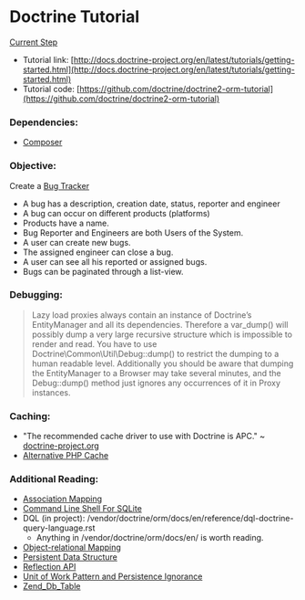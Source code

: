# Doctrine Tutorial
[Current Step](http://docs.doctrine-project.org/en/latest/tutorials/getting-started.html#queries-for-application-use-cases)

- Tutorial link: [http://docs.doctrine-project.org/en/latest/tutorials/getting-started.html](http://docs.doctrine-project.org/en/latest/tutorials/getting-started.html)
- Tutorial code: [https://github.com/doctrine/doctrine2-orm-tutorial](https://github.com/doctrine/doctrine2-orm-tutorial)

### Dependencies:
- [Composer](http://getcomposer.org/)

### Objective:
Create a [Bug Tracker](http://framework.zend.com/manual/en/zend.db.table.html)
- A bug has a description, creation date, status, reporter and engineer
- A bug can occur on different products (platforms)
- Products have a name.
- Bug Reporter and Engineers are both Users of the System.
- A user can create new bugs.
- The assigned engineer can close a bug.
- A user can see all his reported or assigned bugs.
- Bugs can be paginated through a list-view.

### Debugging:
> Lazy load proxies always contain an instance of Doctrine’s EntityManager and all its dependencies. Therefore a var_dump() will possibly dump a very large recursive structure which is impossible to render and read. You have to use Doctrine\Common\Util\Debug::dump() to restrict the dumping to a human readable level. Additionally you should be aware that dumping the EntityManager to a Browser may take several minutes, and the Debug::dump() method just ignores any occurrences of it in Proxy instances.

### Caching:
- "The recommended cache driver to use with Doctrine is APC." ~ [doctrine-project.org](http://docs.doctrine-project.org/en/latest/reference/advanced-configuration.html#advanced-configuration)
- [Alternative PHP Cache](http://us1.php.net/apc)

### Additional Reading:
- [Association Mapping](http://docs.doctrine-project.org/en/latest/reference/association-mapping.html)
- [Command Line Shell For SQLite](http://www.sqlite.org/sqlite.html)
- DQL (in project): /vendor/doctrine/orm/docs/en/reference/dql-doctrine-query-language.rst
	- Anything in /vendor/doctrine/orm/docs/en/ is worth reading.
- [Object-relational Mapping](http://en.wikipedia.org/wiki/Object-relational_mapping)
- [Persistent Data Structure](http://en.wikipedia.org/wiki/Persistent_data_structure)
- [Reflection API](http://php.net/manual/en/intro.reflection.php)
- [Unit of Work Pattern and Persistence Ignorance](http://msdn.microsoft.com/en-us/magazine/dd882510.aspx)
- [Zend_Db_Table](http://framework.zend.com/manual/1.12/en/zend.db.table.html)